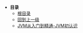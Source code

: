 * **目录**
  * [根目录](/README)
  * [回到上一级](README.md)
  * [JVM从入门到精通-JVM初认识](/study/VM/JVM从入门到精通/JVM初步认识.md)